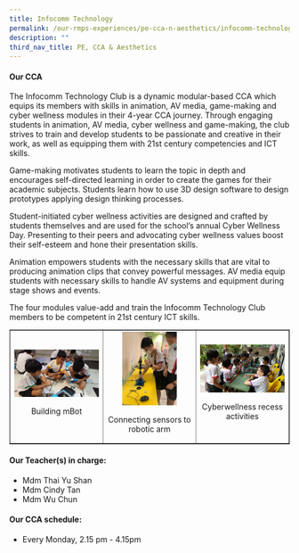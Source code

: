 ```yaml
---
title: Infocomm Technology
permalink: /our-rmps-experiences/pe-cca-n-aesthetics/infocomm-technology/
description: ""
third_nav_title: PE, CCA & Aesthetics
---
```

<h4><strong>Our CCA</strong></h4>
<p>The Infocomm Technology Club is a dynamic modular-based CCA which equips its members with skills in animation, AV media, game-making and cyber wellness modules in their 4-year CCA journey. Through engaging students in animation, AV media, cyber wellness and game-making, the club strives to train and develop students to be passionate and creative in their work, as well as equipping them with 21st century competencies and ICT skills.</p>
<p>Game-making motivates students to learn the topic in depth and encourages self-directed learning in order to create the games for their academic subjects. Students learn how to use 3D design software to design prototypes applying design thinking processes.</p>
<p>Student-initiated cyber wellness activities are designed and crafted by students themselves and are used for the school’s annual Cyber Wellness Day. Presenting to their peers and advocating cyber wellness values boost their self-esteem and hone their presentation skills.</p>
<p>Animation empowers students with the necessary skills that are vital to producing animation clips that convey powerful messages. AV media equip students with necessary skills to handle AV systems and equipment during stage shows and events.</p>
<p>The four modules value-add and train the Infocomm Technology Club members to be competent in 21st century ICT skills.</p>
<table style="border-collapse: collapse; width: 100%;" border="1">
<tbody>
<tr>
<td style="width: 33.3333%; text-align: center;">
<img src="/images/it1.jpg">
<p>Building mBot</p>
</td>
<td style="width: 33.3333%; text-align: center;">
<img style="width: 65%;" src="/images/it2.jpg">
<p>Connecting sensors to robotic arm</p>
</td>
<td style="width: 33.3333%; text-align: center;">
<img src="/images/it3.jpg">
<p>Cyberwellness recess activities</p>
</td>
</tr>
</tbody>
</table>
<h4><strong>Our Teacher(s) in charge:</strong></h4>
<ul>
<li>Mdm Thai Yu Shan</li>
<li>Mdm Cindy Tan</li>
<li>Mdm Wu Chun</li>
</ul>
<h4><strong>Our CCA schedule:</strong></h4>
<ul>
<li>Every Monday, 2.15 pm - 4.15pm</li>
</ul>